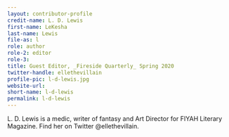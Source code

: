 ```yaml
---
layout: contributor-profile
credit-name: L. D. Lewis
first-name: LeKesha
last-name: Lewis
file-as: l
role: author
role-2: editor
role-3:
title: Guest Editor, _Fireside Quarterly_ Spring 2020
twitter-handle: ellethevillain
profile-pic: l-d-lewis.jpg
website-url:
short-name: l-d-lewis
permalink: l-d-lewis
---
```


L. D. Lewis is a medic, writer of fantasy and Art Director for FIYAH Literary Magazine. Find her on Twitter @ellethevillain.
